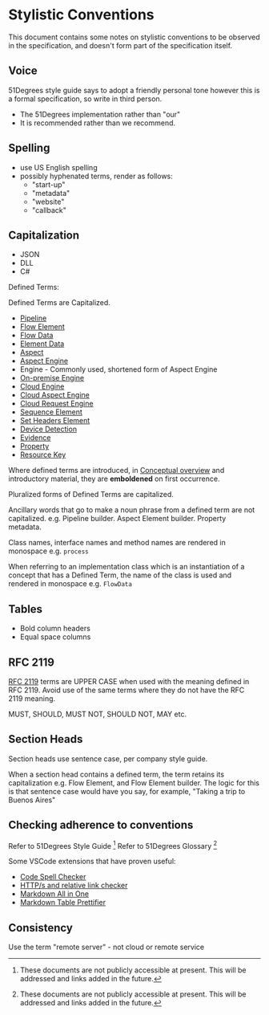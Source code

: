# Stylistic Conventions

This document contains some notes on stylistic conventions to be observed
in the specification, and doesn't form part of the specification itself.

## Voice

51Degrees style guide says to adopt a friendly personal tone
however this is a formal specification, so write in third person.

- The 51Degrees implementation rather than "our"
- It is recommended rather than we recommend.

## Spelling

- use US English spelling
- possibly hyphenated terms, render as follows:
  - "start-up"
  - "metadata"
  - "website"
  - "callback"

## Capitalization

- JSON
- DLL
- C#

Defined Terms:

Defined Terms are Capitalized.

- [Pipeline](pipeline-specification/conceptual-overview.md#pipeline)
- [Flow Element](pipeline-specification/conceptual-overview.md#flow-element)
- [Flow Data](pipeline-specification/conceptual-overview.md#flow-data)
- [Element Data](pipeline-specification/conceptual-overview.md#element-data)
- [Aspect](pipeline-specification/README.md#engine)
- [Aspect Engine](pipeline-specification/conceptual-overview.md#aspect-engine)
- Engine - Commonly used, shortened form of Aspect Engine
- [On-premise Engine](pipeline-specification/conceptual-overview.md#on-premise-engines)
- [Cloud Engine](pipeline-specification/conceptual-overview.md#cloud-engines)
- [Cloud Aspect Engine](pipeline-specification/conceptual-overview.md#cloud-aspect-engine)
- [Cloud Request Engine](pipeline-specification/conceptual-overview.md#cloud-request-engine)
- [Sequence Element](pipeline-specification/pipeline-elements/sequence-element.md)
- [Set Headers Element](pipeline-specification/pipeline-elements/set-headers-element.md)
- [Device Detection](device-detection-specification/README.md)
- [Evidence](pipeline-specification/features/evidence.md)
- [Property](pipeline-specification/features/properties.md)
- [Resource Key](pipeline-specification/pipeline-elements/cloud-request-engine.md#resource-key)

Where defined terms are introduced, in
[Conceptual overview](pipeline-specification/conceptual-overview.md)
and introductory material, they are **emboldened** on first occurrence.

Pluralized forms of Defined Terms are capitalized.

Ancillary words that go to make a noun phrase from a defined term are not
capitalized. e.g. Pipeline builder. Aspect Element builder. Property metadata.

Class names, interface names and method names are rendered in monospace e.g. `process`

When referring to an implementation class which is an instantiation
of a concept that has a Defined Term, the name of
the class is used and rendered in monospace e.g. `FlowData`

## Tables

- Bold column headers
- Equal space columns

## RFC 2119

[RFC 2119](https://datatracker.ietf.org/doc/html/rfc2119) terms are UPPER CASE when used with the meaning defined in 
RFC 2119. Avoid use of the same terms where they do not have the RFC 2119 meaning.

MUST, SHOULD, MUST NOT, SHOULD NOT, MAY etc.

## Section Heads

Section heads use sentence case, per company style guide.

When a section head contains a defined term, the term retains its
capitalization e.g. Flow Element, and Flow Element builder. The logic for this
is that sentence case would have you say, for example,
"Taking a trip to Buenos Aires"

## Checking adherence to conventions

Refer to 51Degrees Style Guide [^1]
Refer to 51Degrees Glossary [^1]

[^1]: These documents are not publicly accessible at present. This will be addressed
and links added in the future.

Some VSCode extensions that have proven useful:

- [Code Spell Checker](https://marketplace.visualstudio.com/items?itemName=streetsidesoftware.code-spell-checker)
- [HTTP/s and relative link checker](https://marketplace.visualstudio.com/items?itemName=blackmist.LinkCheckMD)
- [Markdown All in One](https://marketplace.visualstudio.com/items?itemName=yzhang.markdown-all-in-one)
- [Markdown Table Prettifier](https://marketplace.visualstudio.com/items?itemName=darkriszty.markdown-table-prettify)

## Consistency

Use the term "remote server" - not cloud or remote service
